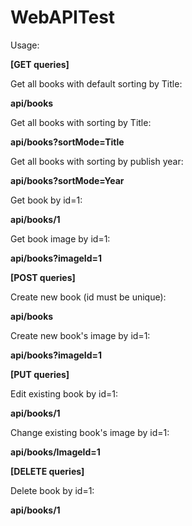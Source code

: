 # WebAPITest

Usage:

<b>[GET queries]</b>

Get all books with default sorting by Title:

<b>api/books</b>

Get all books with sorting by Title:

<b>api/books?sortMode=Title</b>

Get all books with sorting by publish year:

<b>api/books?sortMode=Year</b>

Get book by id=1:

<b>api/books/1</b>

Get book image by id=1:

<b>api/books?imageId=1</b>


<b>[POST queries]</b>

Create new book (id must be unique):

<b>api/books</b>

Create new book's image by id=1:

<b>api/books?imageId=1</b>

<b>[PUT queries]</b>

Edit existing book by id=1:

<b>api/books/1</b>

Change existing book's image by id=1:

<b>api/books/ImageId=1</b>

<b>[DELETE queries]</b>

Delete book by id=1:

<b>api/books/1</b>
